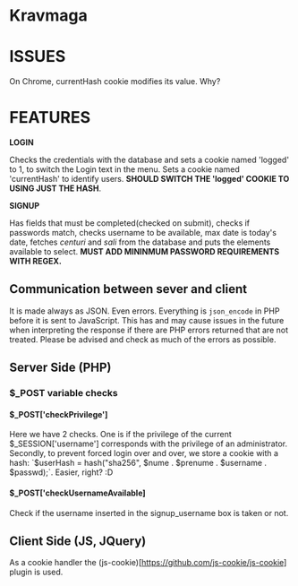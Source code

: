 # Kravmaga
# ISSUES
On Chrome, currentHash cookie modifies its value. Why?
# FEATURES
**LOGIN**
 
 Checks the credentials with the database and sets a cookie named 'logged' to 1, to switch the Login text in 
 the menu. Sets a cookie named 'currentHash' to identify users. **SHOULD SWITCH THE 'logged' COOKIE TO USING 
 JUST THE HASH**.
 
 **SIGNUP**

Has fields that must be completed(checked on submit), checks if passwords match, checks username to 
be available, max date is today's date, fetches *centuri* and *sali* from the database and puts the elements
available to select. **MUST ADD MININMUM PASSWORD REQUIREMENTS WITH REGEX.**


## Communication between sever and client
It is made always as JSON. Even errors. Everything is `json_encode` in PHP before it is sent to JavaScript. This
has and may cause issues in the future when interpreting the response if there are PHP errors returned that
are not treated. Please be advised and check as much of the errors as possible.
## Server Side (PHP)
### $_POST variable checks
#### $_POST['checkPrivilege']
Here we have 2 checks. One is if the privilege of the current $_SESSION['username'] corresponds with the
privilege of an administrator. Secondly, to prevent forced login over and over, we store a cookie with a hash: 
`$userHash = hash("sha256", $nume . $prenume . $username . $passwd);`. Easier, right? :D
#### $_POST['checkUsernameAvailable]
Check if the username inserted in the signup_username box is taken or not.

## Client Side (JS, JQuery)
As a cookie handler the (js-cookie)[https://github.com/js-cookie/js-cookie] plugin is used.
